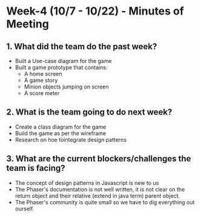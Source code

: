 # Week-4 (10/7 - 10/22) - Minutes of Meeting

## 1.  What did the team do the past week?
* Built a Use-case diagram for the game 
* Built a game prototype that contains:
	* A home screen
	* A game story
	* Minion objects jumping on screen
	* A score meter  

## 2.  What is the team going to do next week?
* Create a class diagram for the game
* Build the game as per the wireframe
* Research on hoe tointegrate design patterns 

## 3.  What are the current blockers/challenges the team is facing?
* The concept of design patterns in Javascript is new to us
* The Phaser's documentation is not well written, it is not clear on the return object and their relative (extend in java term) parent object.  
* The Phaser's community is quite small so we have to dig everything out ourself.  
